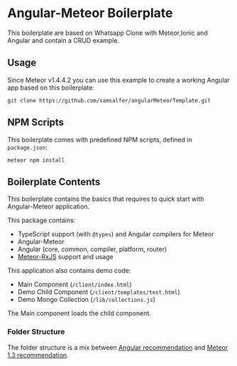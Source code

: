 # Angular-Meteor Boilerplate

This boilerplate are based on Whatsapp Clone with Meteor,Ionic and Angular and contain a CRUD example. 

## Usage

Since Meteor v1.4.4.2 you can use this example to create a working Angular app based on this boilerplate:
```
git clone https://github.com/samsalfer/angularMeteorTemplate.git
```

## NPM Scripts

This boilerplate comes with predefined NPM scripts, defined in `package.json`:

```
meteor npm install
```

## Boilerplate Contents

This boilerplate contains the basics that requires to quick start with Angular-Meteor application.

This package contains:

- TypeScript support (with `@types`) and Angular compilers for Meteor
- Angular-Meteor
- Angular (core, common, compiler, platform, router)
- [Meteor-RxJS](http://angular-meteor.com/meteor-rxjs/) support and usage

This application also contains demo code:

- Main Component (`/client/index.html`)
- Demo Child Component (`/client/templates/test.html`)
- Demo Mongo Collection (`/lib/collections.js`) 


The Main component loads the child component.

### Folder Structure

The folder structure is a mix between [Angular recommendation](https://johnpapa.net/angular-2-styles/) and [Meteor 1.3 recommendation](https://guide.meteor.com/structure.html).
